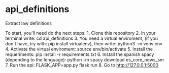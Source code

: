 # api_definitions
Extract law definitions

To start, you'll need do the next steps:
        1. Clone this repository 
        2. In your terminal write: cd api_definitions
        3. You need a virtual enviroment, 
           (if you don't have, try with: pip install virtualenv), 
           then write: python3 -m venv env
        4. Activate the virtual enviroment: source env/bin/activate
        5. Install the requeriments: pip install -r requirements.txt
        6. Install the spanish spacy (depending to the lenguage):
           python -m spacy download es_core_news_sm
        7. Run the api: FLASK_APP=app.py flask run
        8. Go to http://127.0.0.1:5000 
        
